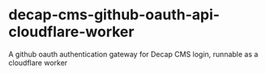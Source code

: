 # decap-cms-github-oauth-api-cloudflare-worker

A github oauth authentication gateway for Decap CMS login, runnable as a cloudflare worker
